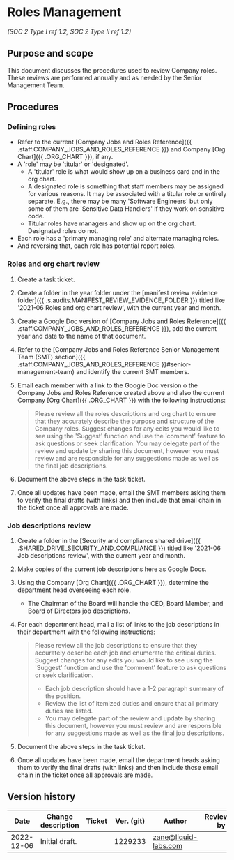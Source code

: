 # Roles Management
_(SOC 2 Type I ref 1.2, SOC 2 Type II ref 1.2)_

## Purpose and scope

This document discusses the procedures used to review Company <term>roles</term>. These reviews are performed annually and as needed by the <role>Senior Management Team</role>.

## Procedures

### Defining roles

* Refer to the current [Company Jobs and Roles Reference]({{ .staff.COMPANY_JOBS_AND_ROLES_REFERENCE }}) and Company [Org Chart]({{ .ORG_CHART }}), if any.
* A 'role' may be 'titular' or 'designated'.
  * A 'titular' role is what would show up on a business card and in the org chart.
  * A designated role is something that staff members may be assigned for various reasons. It may be associated with a titular role or entirely separate. E.g., there may be many 'Software Engineers' but only some of them are 'Sensitive Data Handlers' if they work on sensitive code.
  * Titular roles have managers and show up on the org chart. Designated roles do not.
* Each role has a 'primary managing role' and alternate managing roles.
* And reversing that, each role has potential report roles.

### Roles and org chart review

1. Create a task ticket.
2. Create a folder in the year folder under the [manifest review evidence folder]({{ .s.audits.MANIFEST_REVIEW_EVIDENCE_FOLDER }}) titled like '2021-06 Roles and org chart review', with the current year and month.
3. Create a Google Doc version of [Company Jobs and Roles Reference]({{ .staff.COMPANY_JOBS_AND_ROLES_REFERENCE }}), add the current year and date to the name of that document.
4. Refer to the [Company Jobs and Roles Reference Senior Management Team (SMT) section]({{ .staff.COMPANY_JOBS_AND_ROLES_REFERENCE }}#senior-management-team) and identify the current SMT members.
5. Email each member with a link to the Google Doc version o the Company Jobs and Roles Reference created above and also the current Company [Org Chart]({{ .ORG_CHART }}) with the following instructions:
   > Please review all the roles descriptions and org chart to ensure that they accurately describe the purpose and structure of the Company roles. Suggest changes for any edits you would like to see using the 'Suggest' function and use the 'comment' feature to ask questions or seek clarification.
   > You may delegate part of the review and update by sharing this document, however you must review and are responsible for any suggestions made as well as the final job descriptions.

6. Document the above steps in the task ticket.
7. Once all updates have been made, email the SMT members asking them to verify the final drafts (with links) and then include that email chain in the ticket once all approvals are made.

### Job descriptions review

1. Create a folder in the [Security and compliance shared drive]({{ .SHARED_DRIVE_SECURITY_AND_COMPLIANCE }}) titled like '2021-06 Job descriptions review', with the current year and month.
2. Make copies of the current job descriptions here as Google Docs.
3. Using the Company [Org Chart]({{ .ORG_CHART }}), determine the department head overseeing each role.
   * The <role>Chairman of the Board</role> will handle the CEO, Board Member, and Board of Directors job descriptions.
4. For each department head, mail a list of links to the job descriptions in their department with the following instructions:
   > Please review all the job descriptions to ensure that they accurately describe each job and enumerate the critical duties. Suggest changes for any edits you would like to see using the 'Suggest' function and use the 'comment' feature to ask questions or seek clarification.
   > * Each job description should have a 1-2 paragraph summary of the position.
   > * Review the list of itemized duties and ensure that all primary duties are listed.
   > * You may delegate part of the review and update by sharing this document, however you must review and are responsible for any suggestions made as well as the final job descriptions.

6. Document the above steps in the task ticket.
7. Once all updates have been made, email the department heads asking them to verify the final drafts (with links) and then include those email chain in the ticket once all approvals are made.

## Version history

Date | Change description | Ticket | Ver. (git) | Author | Reviewed by
-----|--------------------|--------|------------|--------|-------------
2022-12-06 | Initial draft. | | 1229233 | zane@liquid-labs.com <Zane Rockenbaugh> |
